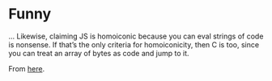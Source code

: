 # Funny

... Likewise, claiming JS is homoiconic because you can eval strings of code
is nonsense. If that’s the only criteria for homoiconicity, then C is too,
since you can treat an array of bytes as code and jump to it.  

From [here](http://journal.stuffwithstuff.com/2013/07/18/javascript-isnt-scheme).